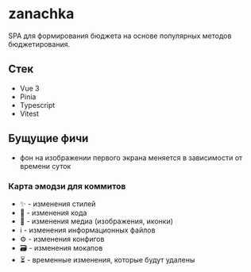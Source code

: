 # zanachka
SPA для формирования бюджета на основе популярных методов бюджетирования.

## Стек
- Vue 3
- Pinia
- Typescript
- Vitest

## Бущущие фичи
- фон на изображении первого экрана меняется в зависимости от времени суток

### Карта эмодзи для коммитов
- ✨ - изменения стилей
- 🌵 - изменения кода
- 🌌 - изменения медиа (изображения, иконки)
- ℹ️ - изменения информационных файлов
- ⚙️ - изменения конфигов
- 🗃 - изменения мокапов
- ⏳ - временные изменения, которые будут удалены
